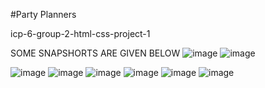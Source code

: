 #Party Planners

 icp-6-group-2-html-css-project-1

 SOME SNAPSHORTS ARE GIVEN BELOW
![image](https://github.com/omnandurkar/icp-6-group-2-html-css-project-1/assets/125724085/82b8d001-8158-47d2-9ead-19918f6fb2bc)
![image](https://github.com/omnandurkar/icp-6-group-2-html-css-project-1/assets/125724085/dfa5eee9-66b9-46d1-b81c-562a5c79d349)

 ![image](https://github.com/omnandurkar/icp-6-group-2-html-css-project-1/assets/125724085/13ff8a9b-e341-4bb5-b806-1eedfaecba4c)
![image](https://github.com/omnandurkar/icp-6-group-2-html-css-project-1/assets/125724085/8dd8655a-5530-44ad-b8b7-8b70ef61f60e)
![image](https://github.com/omnandurkar/icp-6-group-2-html-css-project-1/assets/125724085/10e36bbd-2b6b-4b02-8346-bd0f0446aa8f)
![image](https://github.com/omnandurkar/icp-6-group-2-html-css-project-1/assets/125724085/27b3b1ae-8f43-483e-8a66-c908ebb66a32)
![image](https://github.com/omnandurkar/icp-6-group-2-html-css-project-1/assets/125724085/368913d5-dc2d-4346-bb46-574643ce8a2e)
![image](https://github.com/omnandurkar/icp-6-group-2-html-css-project-1/assets/125724085/c146a0d0-e691-43f6-bbaa-6d27bb7e580d)
